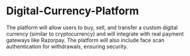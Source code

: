 # Digital-Currency-Platform
The platform will allow users to buy, sell, and transfer a custom digital currency (similar to cryptocurrency) and will integrate with real payment gateways like Razorpay. The platform will also include face scan authentication for withdrawals, ensuring security.
